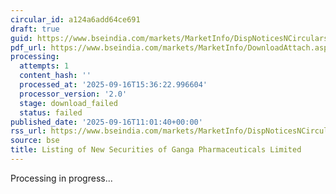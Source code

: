 ```yaml
---
circular_id: a124a6add64ce691
draft: true
guid: https://www.bseindia.com/markets/MarketInfo/DispNoticesNCirculars.aspx?Noticeid={096B9D59-DDCB-437F-A9D3-31D884715741}&noticeno=20250916-27&dt=09/16/2025&icount=27&totcount=78&flag=0
pdf_url: https://www.bseindia.com/markets/MarketInfo/DownloadAttach.aspx?id=20250916-27&attachedId=
processing:
  attempts: 1
  content_hash: ''
  processed_at: '2025-09-16T15:36:22.996604'
  processor_version: '2.0'
  stage: download_failed
  status: failed
published_date: '2025-09-16T11:01:40+00:00'
rss_url: https://www.bseindia.com/markets/MarketInfo/DispNoticesNCirculars.aspx?Noticeid={096B9D59-DDCB-437F-A9D3-31D884715741}&noticeno=20250916-27&dt=09/16/2025&icount=27&totcount=78&flag=0
source: bse
title: Listing of New Securities of Ganga Pharmaceuticals Limited
---
```


Processing in progress...